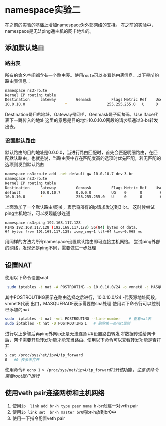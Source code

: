 
# namespace实验二

在之前的实验的基础上增加namespace对外部网络的支持。
在之前的实验中，namespace是无法ping通主机的网卡地址的。
## 添加默认路由
### 路由表
所有的命名空间都含有一个路由表。使用`route`可以查看路由表信息，以下是n1的路由表信息：
```bash
namespace ns3>route
Kernel IP routing table
Destination     Gateway         Genmask         Flags Metric Ref    Use Iface
10.0.10.0                  *                  255.255.255.0   U     0      0        0 3-br
```
Destination是目的地址，Gateway是网关，Genmask是子网掩码，Use Iface代表下一跳传入的地址
这里的意思是目的地址10.0.10.0网段的请求都通过3-br转发出去。
### 设置默认路由
默认路由的目的地址是0.0.0.0，当进行路由匹配时，首先会匹配明细路由，在匹配默认路由，也就是说，当路由表中存在匹配度高的选项时优先匹配，若无匹配的选项则发到默认路由
```bash
namespace ns3>route add -net default gw 10.0.10.7 dev 3-br
namespace ns3>route
Kernel IP routing table
Destination     Gateway         Genmask         Flags Metric Ref    Use Iface
default         10.0.10.7       0.0.0.0         UG    0      0        0 3-br
10.0.10.0       *               255.255.255.0   U     0      0        0 3-br
```
上面添加了一个默认路由/网关，表示将所有的ip请求发送到3-br。
这时候尝试ping主机地址，可以发现能够连通
```bash
namespace ns3>ping 192.168.117.128
PING 192.168.117.128 (192.168.117.128) 56(84) bytes of data.
64 bytes from 192.168.117.128: icmp_seq=1 ttl=64 time=0.065 ms
```
用同样的方法为所有namespace设置默认路由即可连接主机网络。
尝试ping外部的网络，发现还是ping不同，需要做进一步处理
## 设置NAT
使用以下命令设置snat
```bash
 sudo iptables -t nat -A POSTROUTING -s 10.0.10.0/24 -o vmnet8 -j MASQUERADE
```
其中POSTROUTING表示在路由选择之后进行，10.0.10.0/24 -代表源地址网段，vmnet8代表 出口，MASQUERADE表示需要做sna处理
使用以下命令行可以控制已添加的nat
```bash
sudo  iptables -t nat -vnL POSTROUTING --line-number    # 查看nat表
sudo iptables -t nat -D POSTROUTING 1   # 删除第一条nat规则
```
进行以上步骤后再ping外网ip还是无法连通
##设置路由转发
将数据传递给网卡后，网卡需要开启转发功能才能充当路由。使用以下命令可以查看转发功能是否打开
```bash
$ cat /proc/sys/net/ipv4/ip_forward
0   #0 表示未打开
```
使用命令`# echo 1 > /proc/sys/net/ipv4/ip_forward`打开该功能，*注意该命令需要root账户运行*
## 使用veth pair连接网桥和主机网络
1. 使用`ip  link add br-h type peer name h-br`创建一对veth pair
2. 使用`ip link set  br-h master br0`将br-h放到br0中
3. 使用一下指令配置veth pair